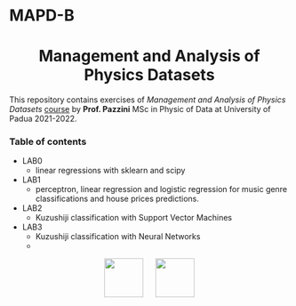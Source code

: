 # MAPD-B

<h1 align="center">Management and Analysis of Physics Datasets</h1>

This repository contains exercises of *Management and Analysis of Physics Datasets* [course](https://didattica.unipd.it/off/2021/LM/SC/SC2443/000ZZ/SCP8082660/N0) by **Prof. Pazzini** MSc in Physic of Data at University of Padua 2021-2022.



### Table of contents

- LAB0
    - linear regressions with sklearn and scipy
- LAB1
    - perceptron, linear regression and logistic regression for music genre classifications and house prices predictions.
- LAB2
    - Kuzushiji classification with Support Vector Machines
- LAB3
    - Kuzushiji classification with Neural Networks
    - 

<p align="center">
  <img src="https://user-images.githubusercontent.com/62724611/166108149-7629a341-bbca-4a3e-8195-67f469a0cc08.png" alt="" height="70"/>
  &emsp;
  <img src="https://user-images.githubusercontent.com/62724611/166108076-98afe0b7-802c-4970-a2d5-bbb997da759c.png" alt="" height="70"/>
</p>
